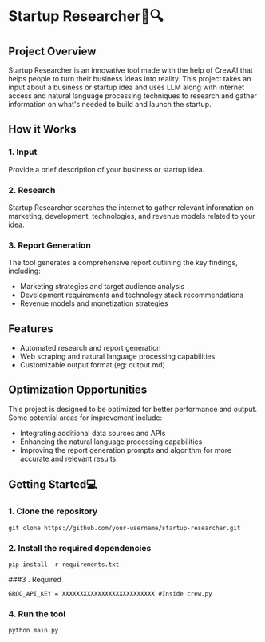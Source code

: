 
# Startup Researcher📑🔍

## Project Overview
Startup Researcher is an innovative tool made with the help of CrewAI that helps people to turn their business ideas into reality. This project takes an input about a business or startup idea and uses LLM along with internet access and natural language processing techniques to research and gather information on what's needed to build and launch the startup.

## How it Works

### 1. Input
Provide a brief description of your business or startup idea.

### 2. Research
Startup Researcher searches the internet to gather relevant information on marketing, development, technologies, and revenue models related to your idea.

### 3. Report Generation
The tool generates a comprehensive report outlining the key findings, including:

* Marketing strategies and target audience analysis
* Development requirements and technology stack recommendations
* Revenue models and monetization strategies

## Features
* Automated research and report generation
* Web scraping and natural language processing capabilities
* Customizable output format (eg: output.md)

## Optimization Opportunities
This project is designed to be optimized for better performance and output. Some potential areas for improvement include:

* Integrating additional data sources and APIs
* Enhancing the natural language processing capabilities
* Improving the report generation prompts and algorithm for more accurate and relevant results

## Getting Started💻

### 1. Clone the repository
```
git clone https://github.com/your-username/startup-researcher.git
```

### 2. Install the required dependencies
```
pip install -r requirements.txt
```

###3 . Required
```
GROQ_API_KEY = XXXXXXXXXXXXXXXXXXXXXXXXXX #Inside crew.py
```

### 4. Run the tool
```
python main.py
```

